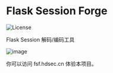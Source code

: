 # Flask Session Forge

![License](https://img.shields.io/badge/license-Apache_2.0-cyan.svg)

Flask Session 解码/编码工具  

![image](./images/readme_example.png)

你可以访问 fsf.hdsec.cn 体验本项目。  

